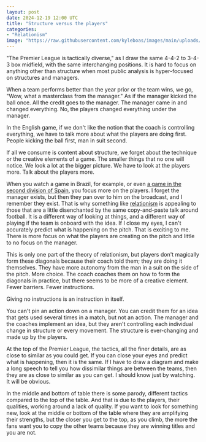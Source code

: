 ```yaml
---
layout: post
date: 2024-12-19 12:00 UTC
title: "Structure versus the players"
categories:
- "Relationism"
image: "https://raw.githubusercontent.com/kyleboas/images/main/uploads/2024/12/16/Image-16Dec2024_14:21:59.png"
---
```


"The Premier League is tactically diverse," as I draw the same 4-4-2 to 3-4-3 box midfield, with the same interchanging positions. It is hard to focus on anything other than structure when most public analysis is hyper-focused on structures and managers.

<!---more--->

When a team performs better than the year prior or the team wins, we go, "Wow, what a masterclass from the manager." As if the manager kicked the ball once. All the credit goes to the manager. The manager came in and changed everything. No, the players changed everything under the manager.

In the English game, if we don't like the notion that the coach is controlling everything, we have to talk more about what the players are doing first. People kicking the ball first, man in suit second.

If all we consume is content about structure, we forget about the technique or the creative elements of a game. The smaller things that no one will notice. We look a lot at the bigger picture. We have to look at the players more. Talk about the players more.

When you watch a game in Brazil, for example, or even [a game in the second division of Spain](https://tacticsjournal.com/2024/11/27/how-racing-santander-prepares-for-the-third-pass/), you focus more on the players. I forget the manager exists, but then they pan over to him on the broadcast, and I remember they exist. That is why something like [relationism](https://tacticsjournal.com/2024/10/02/positionism-and-relationism-change-the-way-we-look-at-football/) is appealing to those that are a little disenchanted by the same copy-and-paste talk around football. It is a different way of looking at things, and a different way of playing if the team is onboard with the idea. If I close my eyes, I can't accurately predict what is happening on the pitch. That is exciting to me. There is more focus on what the players are creating on the pitch and little to no focus on the manager.

This is only one part of the theory of relationism, but players don't magically form these diagonals because their coach told them; they are doing it themselves. They have more autonomy from the man in a suit on the side of the pitch. More choice. The coach coaches them on how to form the diagonals in practice, but there seems to be more of a creative element. Fewer barriers. Fewer instructions. 

Giving no instructions is an instruction in itself.

You can't pin an action down on a manager. You can credit them for an idea that gets used several times in a match, but not an action. The manager and the coaches implement an idea, but they aren't controlling each individual change in structure or every movement. The structure is ever-changing and made up by the players.

At the top of the Premier League, the tactics, all the finer details, are as close to similar as you could get. If you can close your eyes and predict what is happening, then it is the same. If I have to draw a diagram and make a long speech to tell you how dissimilar things are between the teams, then they are as close to similar as you can get. I should know just by watching. It will be obvious.

In the middle and bottom of table there is some parody, different tactics compared to the top of the table. And that is due to the players, their qualities, working around a lack of quality. If you want to look for something new, look at the middle or bottom of the table where they are amplifying their strengths, but the closer you get to the top, as you climb, the more the fans want you to copy the other teams because they are winning titles and you are not.